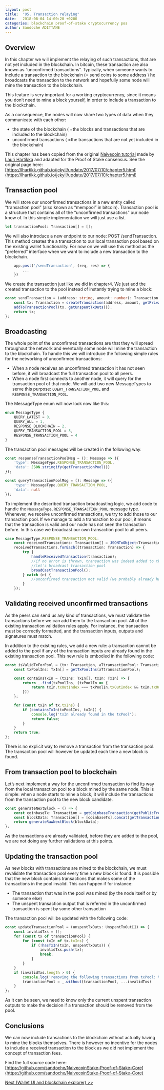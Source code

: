 ```yaml
---
layout: post
title:  "05. Transaction relaying"
date:   2018-08-04 14:00:20 +0200
categories: blockchain proof-of-stake cryptocurrency pos
author: Sandoche ADITTANE
---
```


## Overview
In this chapter we will implement the relaying of such transactions, that are not yet included in the blockchain. In bitcoin, these transaction are also known as “unconfirmed transactions”. Typically, when someone wants to include a transaction to the blockchain (= send coins to some address ) he broadcasts the transaction to the network and hopefully some node will mine the transaction to the blockchain.

This feature is very important for a working cryptocurrency, since it means you don’t need to mine a block yourself, in order to include a transaction to the blockchain.

As a consequence, the nodes will now share two types of data when they communicate with each other:

* the state of the blockchain ( =the blocks and transactions that are included to the blockchain)
* unconfirmed transactions ( =the transactions that are not yet included in the blockchain)

This chapter has been copied from the original [Naivecoin tutorial](https://lhartikk.github.io) made by [Lauri Hartikka](https://github.com/lhartikk) and adapted for the Proof of Stake consensus. See the original page here: [https://lhartikk.github.io/jekyll/update/2017/07/10/chapter5.html](https://lhartikk.github.io/jekyll/update/2017/07/10/chapter5.html)

## Transaction pool
We will store our unconfirmed transactions in a new entity called “transaction pool” (also known as “mempool” in bitcoin). Transaction pool is a structure that contains all of the “unconfirmed transactions” our node know of. In this simple implementation we will just use a list.
``` ts
let transactionPool: Transaction[] = [];
```

We will also introduce a new endpoint to our node: POST /sendTransaction. This method creates the a transaction to our local transaction pool based on the existing wallet functionality. For now on we will use this method as the “preferred” interface when we want to include a new transaction to the blockchain.
``` ts
    app.post('/sendTransaction', (req, res) => {
        ...
    })
```
We create the transaction just like we did in chapter4. We just add the created transaction to the pool instead of instantly trying to mine a block:
``` ts
const sendTransaction = (address: string, amount: number): Transaction => {
    const tx: Transaction = createTransaction(address, amount, getPrivateFromWallet(), getUnspentTxOuts(), getTransactionPool());
    addToTransactionPool(tx, getUnspentTxOuts());
    return tx;
};
```
## Broadcasting
The whole point of the unconfirmed transactions are that they will spread throughout the network and eventually some node will mine the transaction to the blockchain. To handle this we will introduce the following simple rules for the networking of unconfirmed transactions:

* When a node receives an unconfirmed transaction it has not seen before, it will broadcast the full transaction pool to all peers.
* When a node first connects to another node, it will query for the transaction pool of that node.
We will add two new MessageTypes to serve this purpose: `QUERY_TRANSACTION_POOL` and `RESPONSE_TRANSACTION_POOL`. 

The MessageType enum will now look now like this:
``` ts
enum MessageType {
    QUERY_LATEST = 0,
    QUERY_ALL = 1,
    RESPONSE_BLOCKCHAIN = 2,
    QUERY_TRANSACTION_POOL = 3,
    RESPONSE_TRANSACTION_POOL = 4
}
```

The transaction pool messages will be created in the following way:

``` ts
const responseTransactionPoolMsg = (): Message => ({
    'type': MessageType.RESPONSE_TRANSACTION_POOL,
    'data': JSON.stringify(getTransactionPool())
}); 

const queryTransactionPoolMsg = (): Message => ({
    'type': MessageType.QUERY_TRANSACTION_POOL,
    'data': null
});
```

To implement the described transaction broadcasting logic, we add code to handle the `MessageType.RESPONSE_TRANSACTION_POOL` message type. Whenever, we receive unconfirmed transactions, we try to add those to our transaction pool. If we manage to add a transaction to our pool, it means that the transaction is valid and our node has not seen the transaction before. In this case we broadcast our own transaction pool to all peers.

``` ts
case MessageType.RESPONSE_TRANSACTION_POOL:
    const receivedTransactions: Transaction[] = JSONToObject<Transaction[]>(message.data);
    receivedTransactions.forEach((transaction: Transaction) => {
        try {
            handleReceivedTransaction(transaction);
            //if no error is thrown, transaction was indeed added to the pool
            //let's broadcast transaction pool
            broadCastTransactionPool();
        } catch (e) {
            //unconfirmed transaction not valid (we probably already have it in our pool)
        }
    });
```

## Validating received unconfirmed transactions
As the peers can send us any kind of transactions, we must validate the transactions before we can add them to the transaction pool. All of the existing transaction validation rules apply. For instance, the transaction must be correctly formatted, and the transaction inputs, outputs and signatures must match.

In addition to the existing rules, we add a new rule: a transaction cannot be added to the pool if any of the transaction inputs are already found in the existing transaction pool. This new rule is embodied in the following code:
``` ts
const isValidTxForPool = (tx: Transaction, aTtransactionPool: Transaction[]): boolean => {
    const txPoolIns: TxIn[] = getTxPoolIns(aTtransactionPool);

    const containsTxIn = (txIns: TxIn[], txIn: TxIn) => {
        return _.find(txPoolIns, (txPoolIn => {
            return txIn.txOutIndex === txPoolIn.txOutIndex && txIn.txOutId === txPoolIn.txOutId;
        }))
    };

    for (const txIn of tx.txIns) {
        if (containsTxIn(txPoolIns, txIn)) {
            console.log('txIn already found in the txPool');
            return false;
        }
    }
    return true;
};
```
There is no explicit way to remove a transaction from the transaction pool. The transaction pool will however be updated each time a new block is found.

## From transaction pool to blockchain
Let’s next implement a way for the unconfirmed transaction to find its way from the local transaction pool to a block mined by the same node. This is simple: when a node starts to mine a block, it will include the transactions from the transaction pool to the new block candidate.
``` ts
const generateNextBlock = () => {
    const coinbaseTx: Transaction = getCoinbaseTransaction(getPublicFromWallet(), getLatestBlock().index + 1);
    const blockData: Transaction[] = [coinbaseTx].concat(getTransactionPool());
    return generateRawNextBlock(blockData);
};
```
As the transactions are already validated, before they are added to the pool, we are not doing any further validations at this points.

## Updating the transaction pool
As new blocks with transactions are mined to the blockchain, we must revalidate the transaction pool every time a new block is found. It is possible that the new block contains transactions that makes some of the transactions in the pool invalid. This can happen if for instance:

* The transaction that was in the pool was mined (by the node itself or by someone else)
* The unspent transaction output that is referred in the unconfirmed transaction is spent by some other transaction

The transaction pool will be updated with the following code:
``` ts
const updateTransactionPool = (unspentTxOuts: UnspentTxOut[]) => {
    const invalidTxs = [];
    for (const tx of transactionPool) {
        for (const txIn of tx.txIns) {
            if (!hasTxIn(txIn, unspentTxOuts)) {
                invalidTxs.push(tx);
                break;
            }
        }
    }
    if (invalidTxs.length > 0) {
        console.log('removing the following transactions from txPool: %s', JSON.stringify(invalidTxs));
        transactionPool = _.without(transactionPool, ...invalidTxs)
    }
};
```
As it can be seen, we need to know only the current unspent transaction outputs to make the decision if a transaction should be removed from the pool.

## Conclusions
We can now include transactions to the blockchain without actually having to mine the blocks themselves. There is however no incentive for the nodes to include a received transaction to the block as we did not implement the concept of transaction fees.

Find the full source code here: [https://github.com/sandoche/NaivecoinStake-Proof-of-Stake-Core](https://github.com/sandoche/NaivecoinStake-Proof-of-Stake-Core)

[Next (Wallet UI and blockchain explorer) >>](/06-Wallet-UI-blockchain-explorer/)